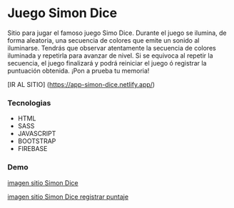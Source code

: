# Juego Simon Dice

Sitio para jugar el famoso juego Simo Dice. Durante el juego se ilumina, de forma aleatoria, una secuencia de colores que emite un sonido al iluminarse. Tendrás que observar atentamente la secuencia de colores iluminada y repetirla para avanzar de nivel. Si se equivoca al repetir la secuencia, el juego finalizará y podrá reiniciar el juego ó registrar la puntuación obtenida. ¡Pon a prueba tu memoria!

[IR AL SITIO] (https://app-simon-dice.netlify.app/)

### Tecnologias

- HTML
- SASS
- JAVASCRIPT
- BOOTSTRAP
- FIREBASE


### Demo

[imagen sitio Simon Dice](./Assetts/images/simonDice.jpeg)

[imagen sitio Simon Dice registrar puntaje](./Assetts/images/simonDice2.jpeg)
